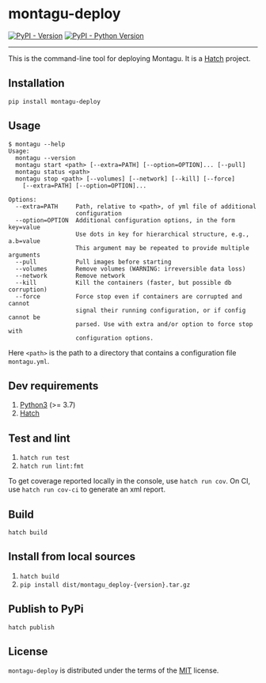 # montagu-deploy

[![PyPI - Version](https://img.shields.io/pypi/v/montagu-deploy.svg)](https://pypi.org/project/montagu-deploy)
[![PyPI - Python Version](https://img.shields.io/pypi/pyversions/montagu-deploy.svg)](https://pypi.org/project/montagu-deploy)

-----

This is the command-line tool for deploying Montagu. It is a [Hatch](https://hatch.pypa.io/latest/install/) project.

## Installation

```console
pip install montagu-deploy
```

## Usage

```
$ montagu --help
Usage:
  montagu --version
  montagu start <path> [--extra=PATH] [--option=OPTION]... [--pull]
  montagu status <path>
  montagu stop <path> [--volumes] [--network] [--kill] [--force]
    [--extra=PATH] [--option=OPTION]...

Options:
  --extra=PATH     Path, relative to <path>, of yml file of additional
                   configuration
  --option=OPTION  Additional configuration options, in the form key=value
                   Use dots in key for hierarchical structure, e.g., a.b=value
                   This argument may be repeated to provide multiple arguments
  --pull           Pull images before starting
  --volumes        Remove volumes (WARNING: irreversible data loss)
  --network        Remove network
  --kill           Kill the containers (faster, but possible db corruption)
  --force          Force stop even if containers are corrupted and cannot
                   signal their running configuration, or if config cannot be
                   parsed. Use with extra and/or option to force stop with
                   configuration options.
```

Here `<path>` is the path to a directory that contains a configuration file `montagu.yml`.

## Dev requirements

1. [Python3](https://www.python.org/downloads/) (>= 3.7)
2. [Hatch](https://hatch.pypa.io/latest/install/)

## Test and lint

1. `hatch run test`
2. `hatch run lint:fmt`

To get coverage reported locally in the console, use `hatch run cov`. 
On CI, use `hatch run cov-ci` to generate an xml report.

## Build

```console
hatch build
```

## Install from local sources

1. `hatch build`
2. `pip install dist/montagu_deploy-{version}.tar.gz`

## Publish to PyPi

```console
hatch publish
```

## License

`montagu-deploy` is distributed under the terms of the [MIT](https://spdx.org/licenses/MIT.html) license.

